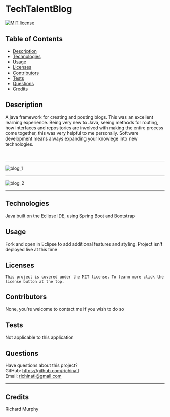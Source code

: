 # TechTalentBlog
  [![MIT license](https://img.shields.io/badge/License-MIT-blue.svg)](https://lbesson.mit-license.org/)
  ## Table of Contents
  * [Description](#description)
  * [Technologies](#Technologies)
  * [Usage](#usage)
  * [Licenses](#licenses)
  * [Contributors](#contributors)
  * [Tests](#tests)
  * [Questions](#questions)
  * [Credits](#credits)
  ## Description
  A java framework for creating and posting blogs. This was an excellent learning experience. Being very new to Java, seeing methods for routing, how interfaces and repositories are involved with making the entire process come together, this was very helpful to me personally. Software development means always expanding your knowlege into new technologies.
  
  <br>
  
  ---
  
  
  
  ![blog_1](https://user-images.githubusercontent.com/95508564/210297123-4cd3a6f5-5210-422e-a44c-09a5a837b769.png)
  
  
  ---
  

  ![blog_2](https://user-images.githubusercontent.com/95508564/210297137-0ac191a4-9302-4837-b6ff-1f7d93db6531.png)
  
  ---
  

  ## Technologies
  Java built on the Eclipse IDE, using Spring Boot and Bootstrap
  ## Usage
  Fork and open in Eclipse to add additional features and styling. Project isn't deployed live at this time
  ## Licenses
    This project is covered under the MIT license. To learn more click the license button at the top.
  ## Contributors
  None, you're welcome to contact me if you wish to do so
  ## Tests
  Not applicable to this application
  ## Questions
  Have questions about this project?  
  GitHub: https://github.com/richinatl  
  Email: richinatl@gmail.com
  
  ---
  
  ## Credits
  Richard Murphy
